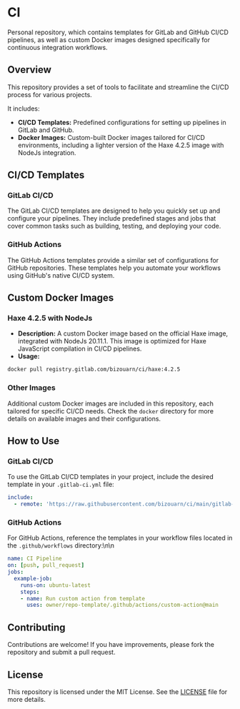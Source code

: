 # CI

Personal repository, which contains templates for GitLab and GitHub CI/CD pipelines, as well as custom Docker images designed specifically for continuous integration workflows.
  
## Overview

This repository provides a set of tools to facilitate and streamline the CI/CD process for various projects. 

It includes:
- **CI/CD Templates:** Predefined configurations for setting up pipelines in GitLab and GitHub.
- **Docker Images:** Custom-built Docker images tailored for CI/CD environments, including a lighter version of the Haxe 4.2.5 image with NodeJs integration.

## CI/CD Templates
### GitLab CI/CD

The GitLab CI/CD templates are designed to help you quickly set up and configure your pipelines. 
They include predefined stages and jobs that cover common tasks such as building, testing, and deploying your code.

### GitHub Actions

The GitHub Actions templates provide a similar set of configurations for GitHub repositories. 
These templates help you automate your workflows using GitHub's native CI/CD system.

## Custom Docker Images
### Haxe 4.2.5 with NodeJs
- **Description:** A custom Docker image based on the official Haxe image, integrated with NodeJs 20.11.1. This image is optimized for Haxe JavaScript compilation in CI/CD pipelines.
- **Usage:**
```bash
docker pull registry.gitlab.com/bizouarn/ci/haxe:4.2.5
```

### Other Images

Additional custom Docker images are included in this repository, each tailored for specific CI/CD needs. Check the `docker` directory for more details on available images and their configurations.

## How to Use

### GitLab CI/CD

To use the GitLab CI/CD templates in your project, include the desired template in your `.gitlab-ci.yml` file:

```yaml
include:
  - remote: 'https://raw.githubusercontent.com/bizouarn/ci/main/gitlab-ci/template.yml'
```

### GitHub Actions

For GitHub Actions, reference the templates in your workflow files located in the `.github/workflows` directory:\n\n
```yaml
name: CI Pipeline
on: [push, pull_request]
jobs:
  example-job:
    runs-on: ubuntu-latest
    steps:
    - name: Run custom action from template
      uses: owner/repo-template/.github/actions/custom-action@main
```

## Contributing

Contributions are welcome! 
If you have improvements, please fork the repository and submit a pull request.

## License

This repository is licensed under the MIT License. See the [LICENSE](LICENSE) file for more details.
